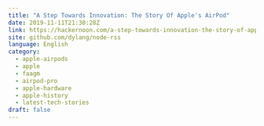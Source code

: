 ```yaml
---
title: "A Step Towards Innovation: The Story Of Apple's AirPod"
date: 2019-11-11T21:30:28Z
link: https://hackernoon.com/a-step-towards-innovation-the-story-of-apples-airpod-0cr32pg?source=rss&utm_medium=RSS&utm_source=news.12bit.vn
site: github.com/dylang/node-rss
language: English
category:
  - apple-airpods
  - apple
  - faagm
  - airpod-pro
  - apple-hardware
  - apple-history
  - latest-tech-stories
draft: false
---
```

